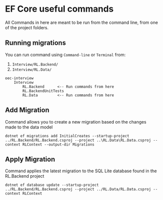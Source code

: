 # EF Core useful commands

All Commands in here are meant to be run from the command line, from one of the project folders.
## Running migrations 

You can run command using `Command-line` or `Terminal` from:
1. `Interview/RL.Backend/`
2. `Interview/RL.Data/`

```
oec-interview
    Interview 
        RL.Backend      <-- Run commands from here
        RL.BackendUnitTests
        RL.Data         <-- Run commands from here
```

## Add Migration

Command allows you to create a new migration based on the changes made to the data model
```shell
dotnet ef migrations add InitialCreates --startup-project ../RL.Backend/RL.Backend.csproj --project ..\RL.Data\RL.Data.csproj --context RLContext --output-dir Migrations
```

## Apply Migration
Command applies the latest migration to the SQL Lite database found in the RL.Backend project 
```shell
dotnet ef database update --startup-project ../RL.Backend/RL.Backend.csproj --project ../RL.Data/RL.Data.csproj --context RLContext 
```
